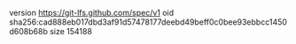 version https://git-lfs.github.com/spec/v1
oid sha256:cad888eb017dbd3af91d57478177deebd49beff0c0bee93ebbcc1450d608b68b
size 154188
